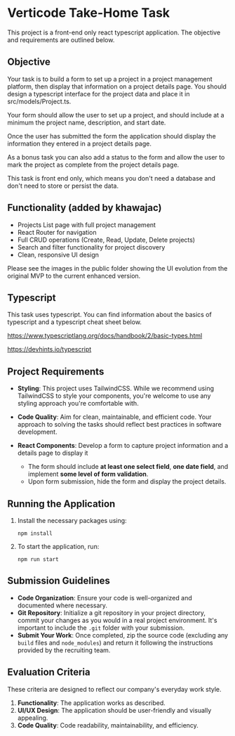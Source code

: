 # Verticode Take-Home Task

This project is a front-end only react typescript application. The objective and requirements are outlined below.

## Objective

Your task is to build a form to set up a project in a project management platform, then display that information on a project details page. You should design a typescript interface for the project data and place it in src/models/Project.ts.

Your form should allow the user to set up a project, and should include at a minimum the project name, description, and start date.

Once the user has submitted the form the application should display the information they entered in a project details page.

As a bonus task you can also add a status to the form and allow the user to mark the project as complete from the project details page.

This task is front end only, which means you don't need a database and don't need to store or persist the data.

## Functionality (added by khawajac)
- Projects List page with full project management
- React Router for navigation
- Full CRUD operations (Create, Read, Update, Delete projects)
- Search and filter functionality for project discovery
- Clean, responsive UI design

Please see the images in the public folder showing the UI evolution from the original MVP to the current enhanced version.

## Typescript

This task uses typescript. You can find information about the basics of typescript and a typescript cheat sheet below.

https://www.typescriptlang.org/docs/handbook/2/basic-types.html

https://devhints.io/typescript

## Project Requirements

- **Styling**: This project uses TailwindCSS. While we recommend using TailwindCSS to style your components, you're welcome to use any styling approach you're comfortable with.
- **Code Quality**: Aim for clean, maintainable, and efficient code. Your approach to solving the tasks should reflect best practices in software development.
- **React Components**: Develop a form to capture project information and a details page to display it
  
  - The form should include **at least one select field**, **one date field**, and implement **some level of form validation**.
  - Upon form submission, hide the form and display the project details.

## Running the Application

1. Install the necessary packages using:
   ```
   npm install
   ```
2. To start the application, run:
   ```
   npm run start
   ```

## Submission Guidelines

- **Code Organization**: Ensure your code is well-organized and documented where necessary.
- **Git Repository**: Initialize a git repository in your project directory, commit your changes as you would in a real project environment. It's important to include the `.git` folder with your submission.
- **Submit Your Work**: Once completed, zip the source code (excluding any `build` files and `node_modules`) and return it following the instructions provided by the recruiting team.

## Evaluation Criteria

These criteria are designed to reflect our company's everyday work style.

1. **Functionality**: The application works as described.
2. **UI/UX Design**: The application should be user-friendly and visually appealing.
3. **Code Quality**: Code readability, maintainability, and efficiency.